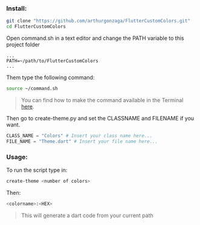 ### Install: 
```bash
git clone "https://github.com/arthurgonzaga/FlutterCustomColors.git"
cd FlutterCustomColors
```
Open command.sh in a text editor and change the PATH variable to this project folder
```
...
PATH=~/path/to/FlutterCustomColors
...
```
Them type the following command:
```bash
source ~/command.sh
```
>You can find how to make the command available in the Terminal [here](https://medium.com/devnetwork/how-to-create-your-own-custom-terminal-commands-c5008782a78e#b79f).

Then go to create-theme.py and set the CLASSNAME and FILENAME if you want.

```python
CLASS_NAME = "Colors" # Insert your class name here...
FILE_NAME = "Theme.dart" # Insert your file name here...
```

### Usage:
To run the script type in:
```bash
create-theme <number of colors>
```

Then:
```bash
<colorname>:<HEX>
```
>This will generate a dart code from your current path 